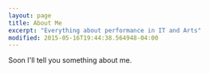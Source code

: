 ```yaml
---
layout: page
title: About Me
excerpt: "Everything about performance in IT and Arts"
modified: 2015-05-16T19:44:38.564948-04:00
---
```


Soon I'll tell you something about me.
